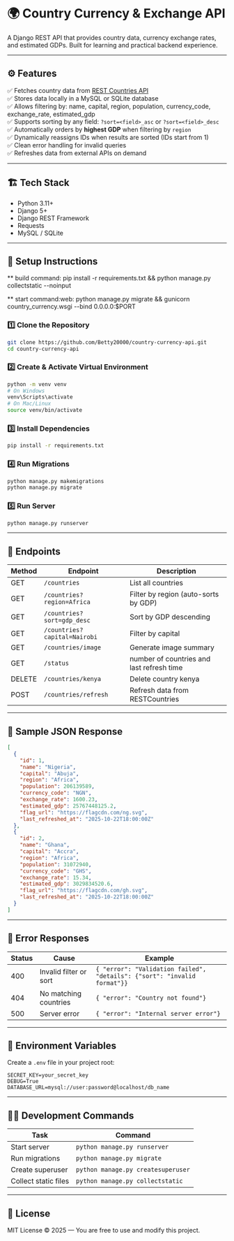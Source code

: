 
# 🌍 Country Currency & Exchange API

A Django REST API that provides country data, currency exchange rates, and estimated GDPs.
Built for learning and practical backend experience.

---

## ⚙️ Features

✅ Fetches country data from [REST Countries API](https://restcountries.com/v2/all?fields=name,capital,region,population,flag,currencies)  
✅ Stores data locally in a MySQL or SQLite database  
✅ Allows filtering by: name, capital, region, population, currency_code, exchange_rate, estimated_gdp  
✅ Supports sorting by any field: `?sort=<field>_asc` or `?sort=<field>_desc`  
✅ Automatically orders by **highest GDP** when filtering by `region`  
✅ Dynamically reassigns IDs when results are sorted (IDs start from 1)  
✅ Clean error handling for invalid queries  
✅ Refreshes data from external APIs on demand  

---

## 🏗️ Tech Stack

- Python 3.11+
- Django 5+
- Django REST Framework
- Requests
- MySQL / SQLite

---

## 🚀 Setup Instructions
** build command: pip install -r requirements.txt && python manage.py collectstatic --noinput

** start command:web: python manage.py migrate  && gunicorn country_currency.wsgi --bind 0.0.0.0:$PORT

### 1️⃣ Clone the Repository
```bash
git clone https://github.com/Betty20000/country-currency-api.git
cd country-currency-api
```

### 2️⃣ Create & Activate Virtual Environment
```bash
python -m venv venv
# On Windows
venv\Scripts\activate
# On Mac/Linux
source venv/bin/activate
```

### 3️⃣ Install Dependencies
```bash
pip install -r requirements.txt
```

### 4️⃣ Run Migrations
```bash
python manage.py makemigrations
python manage.py migrate
```

### 5️⃣ Run Server
```bash
python manage.py runserver
```

---

## 🧠 Endpoints

| Method | Endpoint | Description |
|--------|-----------|--------------|
| GET | `/countries` | List all countries |
| GET | `/countries?region=Africa` | Filter by region (auto-sorts by GDP) |
| GET | `/countries?sort=gdp_desc` | Sort by GDP descending |
| GET | `/countries?capital=Nairobi` | Filter by capital |
| GET | `/countries/image` | Generate image summary |
| GET | `/status` | number of countries and last refresh time |
| DELETE | `/countries/kenya` | Delete country kenya |
| POST | `/countries/refresh` | Refresh data from RESTCountries |

---

## 🧾 Sample JSON Response

```json
[
  {
    "id": 1,
    "name": "Nigeria",
    "capital": "Abuja",
    "region": "Africa",
    "population": 206139589,
    "currency_code": "NGN",
    "exchange_rate": 1600.23,
    "estimated_gdp": 25767448125.2,
    "flag_url": "https://flagcdn.com/ng.svg",
    "last_refreshed_at": "2025-10-22T18:00:00Z"
  },
  {
    "id": 2,
    "name": "Ghana",
    "capital": "Accra",
    "region": "Africa",
    "population": 31072940,
    "currency_code": "GHS",
    "exchange_rate": 15.34,
    "estimated_gdp": 3029834520.6,
    "flag_url": "https://flagcdn.com/gh.svg",
    "last_refreshed_at": "2025-10-22T18:00:00Z"
  }
]
```

---

## 🧩 Error Responses

| Status | Cause | Example |
|--------|--------|----------|
| 400 | Invalid filter or sort | `{ "error": "Validation failed", "details": {"sort": "invalid format"}}` |
| 404 | No matching countries | `{ "error": "Country not found"}` |
| 500 | Server error | `{ "error": "Internal server error"}` |

---

## 🧰 Environment Variables

Create a `.env` file in your project root:
```
SECRET_KEY=your_secret_key
DEBUG=True
DATABASE_URL=mysql://user:password@localhost/db_name
```

---

## 🧑‍💻 Development Commands

| Task | Command |
|------|----------|
| Start server | `python manage.py runserver` |
| Run migrations | `python manage.py migrate` |
| Create superuser | `python manage.py createsuperuser` |
| Collect static files | `python manage.py collectstatic` |

---

## 📜 License

MIT License © 2025 — You are free to use and modify this project.
